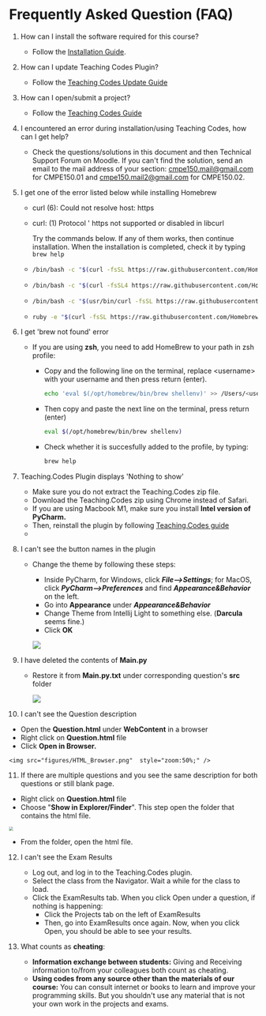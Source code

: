 # Frequently Asked Question (FAQ)

1. How can I install the software required for this course?
   * Follow the [Installation Guide](InstallationGuide.md).

2. How can I update Teaching Codes Plugin?
   * Follow the [Teaching Codes Update Guide](TeachingCodesGuide.md)

3. How can I open/submit a project?
   * Follow the [Teaching Codes Guide](TeachingCodesGuide.md)

4. I encountered an error during installation/using Teaching Codes, how can I get help?
   * Check the questions/solutions in this document and then Technical Support Forum on Moodle. If you can't find the solution, send an email to the mail address of your section: cmpe150.mail@gmail.com for CMPE150.01 and cmpe150.mail2@gmail.com for CMPE150.02.

5. I get one of the error listed below while installing Homebrew 

   * curl (6): Could not resolve host: https
   * curl: (1) Protocol ' https not supported or disabled in libcurl

     Try the commands below. If any of them works, then continue installation. When the installation is completed, check it by typing ```brew help```

   * ```bash
     /bin/bash -c "$(curl -fsSL https://raw.githubusercontent.com/Homebrew/install/master/install.sh)"	
     ```

   * ```bash 
     /bin/bash -c "$(curl -fsSL4 https://raw.githubusercontent.com/Homebrew/install/master/install.sh)"
     ```

   * ```bash
     /bin/bash -c "$(usr/bin/curl -fsSL https://raw.githubusercontent.com/Homebrew/install/master/install.sh)"
     ```

   * ```bash
     ruby -e "$(curl -fsSL https://raw.githubusercontent.com/Homebrew/install/master/install)"
     ```
6. I get 'brew not found' error 
   
   * If you are using **zsh**, you need to add HomeBrew to your path in zsh profile:
   
     * Copy and the following line on the terminal, replace \<username\> with your username and then press return (enter).
     
       ```bash 
       echo 'eval $(/opt/homebrew/bin/brew shellenv)' >> /Users/<username>/.zprofile
       ```
     * Then copy and paste the next line on the terminal, press return (enter)

       ```bash 
       eval $(/opt/homebrew/bin/brew shellenv)
       ```
     * Check whether it is succesfully added to the profile, by typing:
     
       ```bash
       brew help
       ```
7. Teaching.Codes Plugin displays 'Nothing to show'
   
   * Make sure you do not extract the Teaching.Codes zip file. 
   * Download the Teaching.Codes zip using Chrome instead of Safari.  
   * If you are using Macbook M1, make sure you install **Intel version of PyCharm.** 
   * Then, reinstall the plugin by following [Teaching.Codes guide](https://github.com/gokceuludogan/CmpE150-Python/blob/main/TeachingCodesGuide.md)  
   *    
8. I can't see the button names in the plugin <a name="button"></a>

   * Change the theme by following these steps:

     * Inside PyCharm, for Windows, click ***File-->Settings***; for MacOS, click ***PyCharm-->Preferences*** and find ***Appearance&Behavior*** on the left. 
     * Go into **Appearance** under ***Appearance&Behavior*** 
     * Change Theme from Intellij Light to something else. (**Darcula** seems fine.)
     * Click **OK**

     ![](figures/ChangeTheme.png)

9. I have deleted the contents of **Main.py** <a name="mainpy"></a>
   * Restore it from **Main.py.txt** under corresponding question's **src** folder

     ![](figures/Maintxt.png)

10. I can't see the Question description <a name="description"></a>
   * Open the **Question.html** under **WebContent** in a browser
   * Right click on **Question.html** file
   * Click **Open in Browser.** 

    <img src="figures/HTML_Browser.png"  style="zoom:50%;" />

11. If there are multiple questions and you see the same description for both questions or still blank page. 

   * Right click on **Question.html** file
   * Choose "**Show in Explorer/Finder**". This step open the folder that contains the html file.

   <img src="figures/HTML_Explorer.png" style="zoom: 50%;" />

   * From the folder, open the html file.

12. I can't see the Exam Results <a name="examresults"></a>

    * Log out, and log in to the Teaching.Codes plugin.	
    * Select the class from the Navigator. Wait a while for the class to load. 
    * Click the ExamResults tab. When you click Open under a question, if nothing is happening:
      * Click the Projects tab on the left of ExamResults
      * Then, go into ExamResults once again. Now, when you click Open, you should be able to see your results. 

13. What counts as **cheating**:
    * **Information exchange between students:** Giving and Receiving information to/from your colleagues both count as cheating.
    * **Using codes from any source other than the materials of our course:** You can consult internet or books to learn and improve your programming skills. But you shouldn't use any material that is not your own work in the projects and exams.

